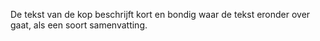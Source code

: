 <!-- @license CC0-1.0 -->

De tekst van de kop beschrijft kort en bondig waar de tekst eronder over gaat, als een soort samenvatting.
